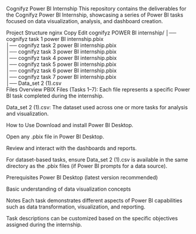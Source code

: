 Cognifyz Power BI Internship
This repository contains the deliverables for the Cognifyz Power BI Internship, showcasing a series of Power BI tasks focused on data visualization, analysis, and dashboard creation.

Project Structure
nginx
Copy
Edit
cognifyz POWER BI internship/
│── cognifyz task 1 power BI internship.pbix  
│── cognifyz task 2 power BI internship.pbix  
│── cognifyz task 3 power BI internship.pbix  
│── cognifyz task 4 power BI internship.pbix  
│── cognifyz task 5 power BI internship.pbix  
│── cognifyz task 6 power BI internship.pbix  
│── cognifyz task 7 power BI internship.pbix  
│── Data_set 2 (1).csv  
Files Overview
PBIX Files (Tasks 1–7): Each file represents a specific Power BI task completed during the internship.

Data_set 2 (1).csv: The dataset used across one or more tasks for analysis and visualization.

How to Use
Download and install Power BI Desktop.

Open any .pbix file in Power BI Desktop.

Review and interact with the dashboards and reports.

For dataset-based tasks, ensure Data_set 2 (1).csv is available in the same directory as the .pbix files (if Power BI prompts for a data source).

Prerequisites
Power BI Desktop (latest version recommended)

Basic understanding of data visualization concepts

Notes
Each task demonstrates different aspects of Power BI capabilities such as data transformation, visualization, and reporting.

Task descriptions can be customized based on the specific objectives assigned during the internship.
